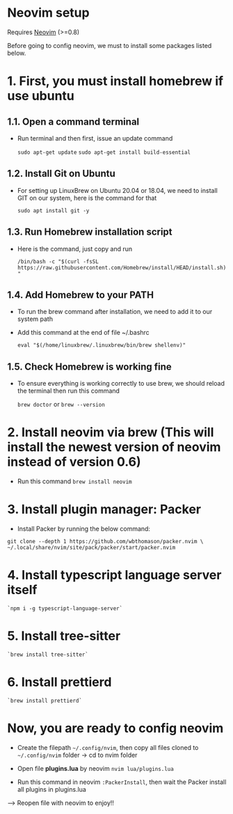 # Neovim setup

Requires [Neovim](https://neovim.io/) (>=0.8)

Before going to config neovim, we must to install some packages listed below.

# 1. First, you must install homebrew if use ubuntu

## 1.1. Open a command terminal

- Run terminal and then first, issue an update command

    `sudo apt-get update`
    `sudo apt-get install build-essential`

## 1.2. Install Git on Ubuntu

- For setting up LinuxBrew on Ubuntu 20.04 or 18.04, we need to install GIT on our system, here is the command for that

    `sudo apt install git -y`

## 1.3. Run Homebrew installation script

- Here is the command, just copy and run 

    `/bin/bash -c "$(curl -fsSL https://raw.githubusercontent.com/Homebrew/install/HEAD/install.sh)"`

## 1.4. Add Homebrew to your PATH

- To run the brew command after installation, we need to add it to our system path 
- Add this command at the end of file ~/.bashrc

    `eval "$(/home/linuxbrew/.linuxbrew/bin/brew shellenv)"`

## 1.5. Check Homebrew is working fine

- To ensure everything is working correctly to use brew, we should reload the terminal then run this command

    `brew doctor` or `brew --version`

# 2. Install neovim via brew (This will install the newest version of neovim instead of version 0.6)

- Run this command `brew install neovim`

# 3. Install plugin manager: Packer

- Install Packer by running the below command:

`git clone --depth 1 https://github.com/wbthomason/packer.nvim \
 ~/.local/share/nvim/site/pack/packer/start/packer.nvim`

# 4. Install typescript language server itself

    `npm i -g typescript-language-server`

# 5. Install tree-sitter

    `brew install tree-sitter`

# 6. Install prettierd

    `brew install prettierd`

# Now, you are ready to config neovim

- Create the filepath `~/.config/nvim`, then copy all files cloned to `~/.config/nvim` folder -> cd to nvim folder

- Open file **plugins.lua** by neovim `nvim lua/plugins.lua` 

- Run this command in neovim `:PackerInstall`, then wait the Packer install all plugins in plugins.lua


--> Reopen file with neovim to enjoy!!
